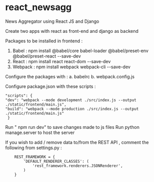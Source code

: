 # react_newsagg
News Aggregator using React JS and Django 

Create two apps with react as front-end and django as backend 

Packages to be installed in frontend :
 1. Babel : npm install @babel/core babel-loader @babel/preset-env @babel/preset-react --save-dev
 2. React : npm install react react-dom --save-dev
 3. Webpack : npm install webpack webpack-cli --save-dev

Configure the packages with : 
 a. babelrc
 b. webpack.config.js

Configure package.json with these scripts :

    "scripts": {
    "dev": "webpack --mode development ./src/index.js --output ./static/frontend/main.js",
    "build": "webpack --mode production ./src/index.js --output ./static/frontend/main.js"
     }

Run " npm run dev" to save changes made to js files 
Run python manage.server to host the server 

If you wish to add / remove data to/from the REST API , comment the following from settings.py :

        REST_FRAMEWORK = {
            'DEFAULT_RENDERER_CLASSES': (
                'rest_framework.renderers.JSONRenderer',
            )
        }
